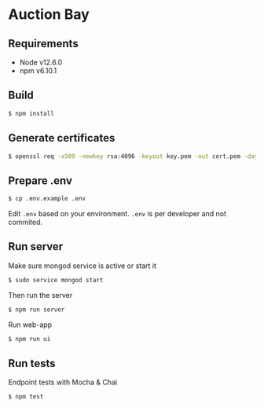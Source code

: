 # Auction Bay

## Requirements

- Node v12.6.0
- npm v6.10.1

## Build

```bash
$ npm install
```

## Generate certificates

```bash
$ openssl req -x509 -newkey rsa:4096 -keyout key.pem -out cert.pem -days 365
```

## Prepare .env

```bash
$ cp .env.example .env
```
Edit `.env` based on your environment.
`.env` is per developer and not commited.

## Run server

Make sure mongod service is active or start it

```bash
$ sudo service mongod start
```

Then run the server
```bash
$ npm run server
```

Run web-app
```bash
$ npm run ui
```

## Run tests

Endpoint tests with Mocha & Chai

```bash
$ npm test
```
